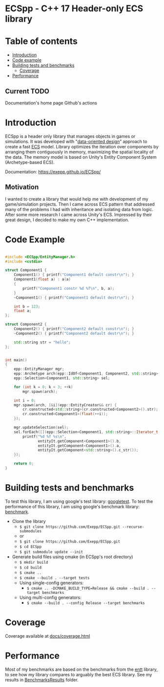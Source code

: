 # ECSpp - C++ 17 Header-only ECS library

# Table of contents
* [Introduction](#introduction)
* [Code example](#code-example)
* [Building tests and benchmarks](#building-tests-and-benchmarks)
    * [Coverage](#coverage)
* [Performance](#performance)

Current TODO
------------
Documentation's home page
Github's actions

# Introduction
ECSpp is a header only library that manages objects in games or simulations. It was developed with "[data-oriented design](https://www.youtube.com/watch?v=rX0ItVEVjHc)" approach to create a fast [ECS](https://en.wikipedia.org/wiki/Entity_component_system) model. Library optimizes the iteration over components by arranging them contiguously in memory, maximizing the spatial locality of the data.
The memory model is based on Unity's Entity Component System (Archetype-based ECS). 

Documentation: https://exepp.github.io/ECSpp/

## Motivation
I wanted to create a library that would help me with development of my game/simulation projects. Then I came across ECS pattern that addressed many of the problems I had with inheritance and isolating data from logic. After some more research I came across Unity's ECS. Impressed by their great design, I decided to make my own C++ implementation.

# Code Example
```cpp

#include <ECSpp/EntityManager.h>
#include <cstdio>

struct Component1 {
    Component1() { printf("Component1 default constr\n"); }
    Component1(float a) : a(a)
    {
        printf("Component1 constr %d %f\n", b, a);
    }
    ~Component1() { printf("Component1 default destr\n"); }

    int b = 123;
    float a;
};

struct Component2 {
    Component2() { printf("Component2 default constr\n"); }
    ~Component2() { printf("Component2 default destr\n"); }

    std::string str = "hello";
};


int main()
{
    epp::EntityManager mgr;
    epp::Archetype arch(epp::IdOf<Component1, Component2, std::string>());
    epp::Selection<Component1, std::string> sel;

    for (int k = 0; k < 3; ++k)
        mgr.spawn(arch);

    int i = 0;
    mgr.spawn(arch, [&i](epp::EntityCreator&& cr) {
        cr.constructed<std::string>(cr.constructed<Component2>().str); // Component2 first, std::string second
        cr.constructed<Component1>(float(++i));                        // Component1 third
    });

    mgr.updateSelection(sel);
    sel.forEach([](epp::Selection<Component1, std::string>::Iterator_t const& entityIt) {
        printf("%d %f %s\n",
               entityIt.getComponent<Component1>().b,
               entityIt.getComponent<Component1>().a,
               entityIt.getComponent<std::string>().c_str());
    });

    return 0;
}

```
# Building tests and benchmarks
To test this library, I am using google's test library: [googletest](https://github.com/google/googletest).
To test the performance of this library, I am using google's benchmark library: [benchmark](https://github.com/google/benchmark).

* Clone the library
    * `$ git clone https://github.com/Exepp/ECSpp.git --recurse-submodules`
    * or 
    * `$ git clone https://github.com/Exepp/ECSpp.git`
    * `$ cd ECSpp`
    * `$ git submodule update --init`
* Generate build files using cmake
(in ECSpp's root directory)
    * `$ mkdir build`
    * `$ cd build`
    * `$ cmake ..`
    * `$ cmake --build . --target tests`
    * Using single-config generators:
        * `$ cmake .. -DCMAKE_BUILD_TYPE=Release && cmake --build . --target benchmarks`
    * Using multi-config generators:
        * `$ cmake --build . --config Release --target benchmarks`

# Coverage
Coverage available at [docs/coverage.html](https://exepp.github.io/ECSpp/coverage.html)

# Performance
Most of my benchmarks are based on the benchmarks from the [entt](https://github.com/skypjack/entt) library, to see how my library compares to arguably the best ECS library. See my results in [BenchmarksResults](https://github.com/Exepp/ECSpp/blob/master/BenchmarksResults/makeCharts.ipynb) folder.